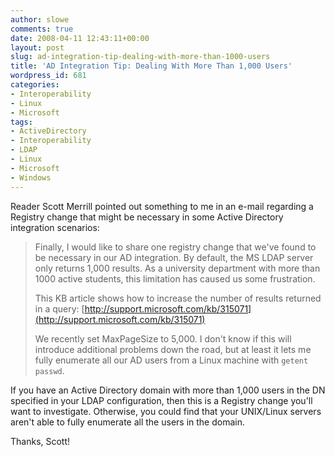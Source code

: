 ```yaml
---
author: slowe
comments: true
date: 2008-04-11 12:43:11+00:00
layout: post
slug: ad-integration-tip-dealing-with-more-than-1000-users
title: 'AD Integration Tip: Dealing With More Than 1,000 Users'
wordpress_id: 681
categories:
- Interoperability
- Linux
- Microsoft
tags:
- ActiveDirectory
- Interoperability
- LDAP
- Linux
- Microsoft
- Windows
---
```


Reader Scott Merrill pointed out something to me in an e-mail regarding a Registry change that might be necessary in some Active Directory integration scenarios:

>Finally, I would like to share one registry change that we've found to be necessary in our AD integration. By default, the MS LDAP server only returns 1,000 results. As a university department with more than 1000 active students, this limitation has caused us some frustration.  
>
>This KB article shows how to increase the number of results returned in a query: [http://support.microsoft.com/kb/315071](http://support.microsoft.com/kb/315071)  
>
>We recently set MaxPageSize to 5,000. I don't know if this will
introduce additional problems down the road, but at least it lets me fully enumerate all our AD users from a Linux machine with `getent passwd`.

If you have an Active Directory domain with more than 1,000 users in the DN specified in your LDAP configuration, then this is a Registry change you'll want to investigate. Otherwise, you could find that your UNIX/Linux servers aren't able to fully enumerate all the users in the domain.

Thanks, Scott!
